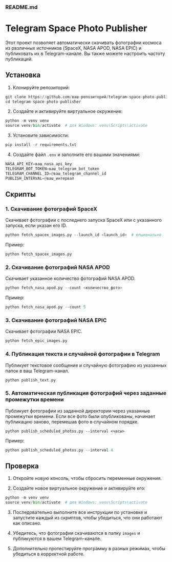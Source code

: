### README.md

# Telegram Space Photo Publisher

Этот проект позволяет автоматически скачивать фотографии космоса из различных источников (SpaceX, NASA APOD, NASA EPIC) и публиковать их в Telegram-канале. Вы также можете настроить частоту публикаций.

## Установка

1. Клонируйте репозиторий:

```python
git clone https://github.com/ваш-репозиторий/telegram-space-photo-publisher.git
cd telegram-space-photo-publisher
```
    
2. Создайте и активируйте виртуальное окружение:

```python
python -m venv venv
source venv/bin/activate  # для Windows: venv\Scripts\activate
```    

3. Установите зависимости:

```python
pip install -r requirements.txt
```

4. Создайте файл `.env` и заполните его вашими значениями:

```python
NASA_API_KEY=ваш_nasa_api_key
TELEGRAM_BOT_TOKEN=ваш_telegram_bot_token
TELEGRAM_CHANNEL_ID=@ваш_telegram_channel_id
PUBLISH_INTERVAL=@ваш_интервал
```
## Скрипты

### 1. Скачивание фотографий SpaceX

Скачивает фотографии с последнего запуска SpaceX или с указанного запуска, если указан его ID.
```python
python fetch_spacex_images.py --launch_id <launch_id>  # опционально
```
Пример:
```python
python fetch_spacex_images.py
```

### 2. Скачивание фотографий NASA APOD

Скачивает указанное количество фотографий NASA APOD.
```python
python fetch_nasa_apod.py --count <количество_фото>
```
Пример:
```python
python fetch_nasa_apod.py --count 5
```

### 3. Скачивание фотографий NASA EPIC

Скачивает фотографии NASA EPIC.
```python
python fetch_epic_images.py
```

### 4. Публикация текста и случайной фотографии в Telegram

Публикует текстовое сообщение и случайную фотографию из указанных папок в ваш Telegram-канал.
```python
python publish_text.py
```

### 5. Автоматическая публикация фотографий через заданные промежутки времени

Публикует фотографии из заданной директории через указанные промежутки времени. Если все фото были опубликованы, начинает публикацию заново, перемешав фото в случайном порядке.
```pytohon
python publish_scheduled_photos.py --interval <часы>
```
Пример:
```python
python publish_scheduled_photos.py --interval 4
```
## Проверка

1. Откройте новую консоль, чтобы сбросить переменные окружения.

2. Создайте новое виртуальное окружение и активируйте его:

```python
python -m venv venv
source venv/bin/activate  # для Windows: venv\Scripts\activate
```

3. Последовательно выполните все инструкции по установке и запустите каждый из скриптов, чтобы убедиться, что они работают как описано.

4. Убедитесь, что фотографии скачиваются в папку `images` и публикуются в вашем Telegram-канале.

5. Дополнительно протестируйте программу в разных режимах, чтобы убедиться в корректной работе.